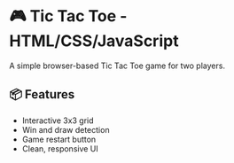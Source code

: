 # 🎮 Tic Tac Toe - HTML/CSS/JavaScript

A simple browser-based Tic Tac Toe game for two players.

## 📦 Features

- Interactive 3x3 grid
- Win and draw detection
- Game restart button
- Clean, responsive UI
